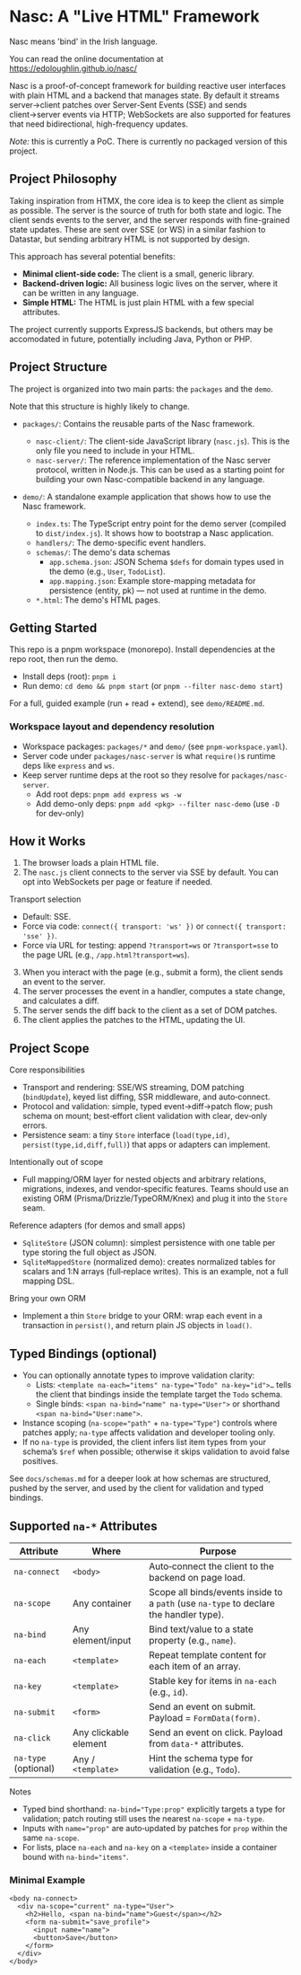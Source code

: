 # Nasc: A "Live HTML" Framework

Nasc means 'bind' in the Irish language.

You can read the online documentation at https://edoloughlin.github.io/nasc/

Nasc is a proof-of-concept framework for building reactive user interfaces with plain HTML and a backend that manages state. By default it streams server→client patches over Server‑Sent Events (SSE) and sends client→server events via HTTP; WebSockets are also supported for features that need bidirectional, high-frequency updates.

*Note:* this is currently a PoC. There is currently no packaged version of this project.

## Project Philosophy

Taking inspiration from HTMX, the core idea is to keep the client as simple as possible. The server is the source of truth for both state and logic. The client sends events to the server, and the server responds with fine-grained state updates. These are sent over SSE (or WS) in a similar fashion to Datastar, but sending arbitrary HTML is not supported by design.

This approach has several potential benefits:

* **Minimal client-side code:** The client is a small, generic library.
* **Backend-driven logic:** All business logic lives on the server, where it can be written in any language.
* **Simple HTML:** The HTML is just plain HTML with a few special attributes.

The project currently supports ExpressJS backends, but others may be accomodated in future, potentially including Java, Python or PHP.

## Project Structure

The project is organized into two main parts: the `packages` and the `demo`.

Note that this structure is highly likely to change.

* `packages/`: Contains the reusable parts of the Nasc framework.
  * `nasc-client/`: The client-side JavaScript library (`nasc.js`). This is the only file you need to include in your HTML.
  * `nasc-server/`: The reference implementation of the Nasc server protocol, written in Node.js. This can be used as a starting point for building your own Nasc-compatible backend in any language.

* `demo/`: A standalone example application that shows how to use the Nasc framework.
  * `index.ts`: The TypeScript entry point for the demo server (compiled to `dist/index.js`). It shows how to bootstrap a Nasc application.
  * `handlers/`: The demo-specific event handlers.
  * `schemas/`: The demo's data schemas
    * `app.schema.json`: JSON Schema `$defs` for domain types used in the demo (e.g., `User`, `TodoList`).
    * `app.mapping.json`: Example store-mapping metadata for persistence (entity, pk) — not used at runtime in the demo.
  * `*.html`: The demo's HTML pages.

## Getting Started

This repo is a pnpm workspace (monorepo). Install dependencies at the repo root, then run the demo.

- Install deps (root): `pnpm i`
- Run demo: `cd demo && pnpm start` (or `pnpm --filter nasc-demo start`)

For a full, guided example (run + read + extend), see `demo/README.md`.

### Workspace layout and dependency resolution

- Workspace packages: `packages/*` and `demo/` (see `pnpm-workspace.yaml`).
- Server code under `packages/nasc-server` is what `require()`s runtime deps like `express` and `ws`.
- Keep server runtime deps at the root so they resolve for `packages/nasc-server`.
  - Add root deps: `pnpm add express ws -w`
  - Add demo-only deps: `pnpm add <pkg> --filter nasc-demo` (use `-D` for dev-only)

## How it Works

1. The browser loads a plain HTML file.
2. The `nasc.js` client connects to the server via SSE by default. You can opt into WebSockets per page or feature if needed.

Transport selection

* Default: SSE.
* Force via code: `connect({ transport: 'ws' })` or `connect({ transport: 'sse' })`.
* Force via URL for testing: append `?transport=ws` or `?transport=sse` to the page URL (e.g., `/app.html?transport=ws`).

3. When you interact with the page (e.g., submit a form), the client sends an event to the server.
4. The server processes the event in a handler, computes a state change, and calculates a diff.
5. The server sends the diff back to the client as a set of DOM patches.
6. The client applies the patches to the HTML, updating the UI.

## Project Scope

Core responsibilities

* Transport and rendering: SSE/WS streaming, DOM patching (`bindUpdate`), keyed list diffing, SSR middleware, and auto‑connect.
* Protocol and validation: simple, typed event→diff→patch flow; push schema on mount; best‑effort client validation with clear, dev‑only errors.
* Persistence seam: a tiny `Store` interface (`load(type,id)`, `persist(type,id,diff,full)`) that apps or adapters can implement.

Intentionally out of scope

* Full mapping/ORM layer for nested objects and arbitrary relations, migrations, indexes, and vendor‑specific features. Teams should use an existing ORM (Prisma/Drizzle/TypeORM/Knex) and plug it into the `Store` seam.

Reference adapters (for demos and small apps)

* `SqliteStore` (JSON column): simplest persistence with one table per type storing the full object as JSON.
* `SqliteMappedStore` (normalized demo): creates normalized tables for scalars and 1:N arrays (full‑replace writes). This is an example, not a full mapping DSL.

Bring your own ORM

* Implement a thin `Store` bridge to your ORM: wrap each event in a transaction in `persist()`, and return plain JS objects in `load()`.

## Typed Bindings (optional)

* You can optionally annotate types to improve validation clarity:
  * Lists: `<template na-each="items" na-type="Todo" na-key="id">…` tells the client that bindings inside the template target the `Todo` schema.
  * Single binds: `<span na-bind="name" na-type="User">` or shorthand `<span na-bind="User:name">`.
* Instance scoping (`na-scope="path"` + `na-type="Type"`) controls where patches apply; `na-type` affects validation and developer tooling only.
* If no `na-type` is provided, the client infers list item types from your schema’s `$ref` when possible; otherwise it skips validation to avoid false positives.

See `docs/schemas.md` for a deeper look at how schemas are structured, pushed by the server, and used by the client for validation and typed bindings.

## Supported `na-*` Attributes

| Attribute            | Where                 | Purpose                                                        |
|----------------------|-----------------------|----------------------------------------------------------------|
| `na-connect`         | `<body>`              | Auto‑connect the client to the backend on page load.          |
| `na-scope`        | Any container         | Scope all binds/events inside to a `path` (use `na-type` to declare the handler type). |
| `na-bind`            | Any element/input     | Bind text/value to a state property (e.g., `name`).           |
| `na-each`            | `<template>`          | Repeat template content for each item of an array.            |
| `na-key`             | `<template>`          | Stable key for items in `na-each` (e.g., `id`).               |
| `na-submit`          | `<form>`              | Send an event on submit. Payload = `FormData(form)`.          |
| `na-click`           | Any clickable element | Send an event on click. Payload from `data-*` attributes.     |
| `na-type` (optional) | Any / `<template>`    | Hint the schema type for validation (e.g., `Todo`).           |

Notes
* Typed bind shorthand: `na-bind="Type:prop"` explicitly targets a type for validation; patch routing still uses the nearest `na-scope` + `na-type`.
* Inputs with `name="prop"` are auto‑updated by patches for `prop` within the same `na-scope`.
* For lists, place `na-each` and `na-key` on a `<template>` inside a container bound with `na-bind="items"`.

### Minimal Example

```
<body na-connect>
  <div na-scope="current" na-type="User">
    <h2>Hello, <span na-bind="name">Guest</span></h2>
    <form na-submit="save_profile">
      <input name="name">
      <button>Save</button>
    </form>
  </div>
</body>
```
